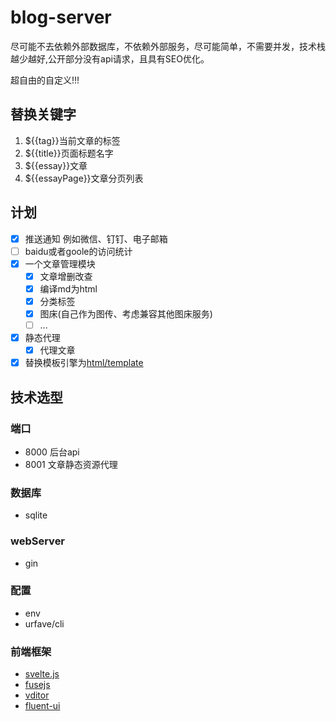 # blog-server

尽可能不去依赖外部数据库，不依赖外部服务，尽可能简单，不需要并发，技术栈越少越好,公开部分没有api请求，且具有SEO优化。

超自由的自定义!!!

## 替换关键字

1. ${{tag}}当前文章的标签
2. ${{title}}页面标题名字
3. ${{essay}}文章
4. ${{essayPage}}文章分页列表

## 计划

- [x] 推送通知 例如微信、钉钉、电子邮箱
- [ ] baidu或者goole的访问统计
- [x] 一个文章管理模块
  - [x] 文章增删改查
  - [x] 编译md为html
  - [x] 分类标签
  - [x] 图床(自己作为图传、考虑兼容其他图床服务)
  - [ ] ...
- [x] 静态代理
  - [x] 代理文章
- [x] 替换模板引擎为[html/template](https://pkg.go.dev/html/template)

## 技术选型

### 端口

- 8000 后台api
- 8001 文章静态资源代理

### 数据库

- sqlite

### webServer

- gin

### 配置

- env
- urfave/cli

### 前端框架

- [svelte.js](https://svelte.dev/)
- [fusejs](https://www.fusejs.io/)
- [vditor](https://github.com/Vanessa219/vditor)
- [fluent-ui](https://learn.microsoft.com/zh-cn/fluent-ui/web-components/)

